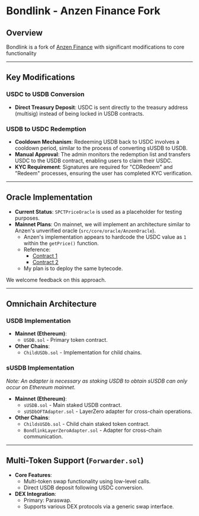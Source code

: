 # Bondlink - Anzen Finance Fork

## Overview
Bondlink is a fork of [Anzen Finance](https://docs.anzen.finance/) with significant modifications to core functionality

---

## Key Modifications

### USDC to USDB Conversion
- **Direct Treasury Deposit**: USDC is sent directly to the treasury address (multisig) instead of being locked in USDB contracts.

### USDB to USDC Redemption
- **Cooldown Mechanism**: Redeeming USDB back to USDC involves a cooldown period, similar to the process of converting sUSDB to USDB.
- **Manual Approval**: The admin monitors the redemption list and transfers USDC to the USDB contract, enabling users to claim their USDC.
- **KYC Requirement**: Signatures are required for "CDRedeem" and "Redeem" processes, ensuring the user has completed KYC verification.

---

## Oracle Implementation
- **Current Status**: `SPCTPriceOracle` is used as a placeholder for testing purposes.
- **Mainnet Plans**: On mainnet, we will implement an architecture similar to Anzen's unverified oracle (`src/core/oracle/AnzenOracle`).
  - Anzen's implementation appears to hardcode the USDC value as `1` within the `getPrice()` function.
  - Reference:
    - [Contract 1](https://etherscan.io/address/0xA469B7Ee9ee773642b3e93E842e5D9b5BaA10067#readContract)
    - [Contract 2](https://etherscan.io/address/0x900FFF3Bbf47dED50Fd4940D055E1324F38B0d4f)
  - My plan is to deploy the same bytecode.

We welcome feedback on this approach.

---

## Omnichain Architecture

### USDB Implementation
- **Mainnet (Ethereum)**: 
  - `USDB.sol` - Primary token contract.
- **Other Chains**: 
  - `ChildUSDb.sol` - Implementation for child chains.

### sUSDB Implementation
*Note: An adapter is necessary as staking USDB to obtain sUSDB can only occur on Ethereum mainnet.*
- **Mainnet (Ethereum)**:
  - `sUSDB.sol` - Main staked USDB contract.
  - `sUSDbOFTAdapter.sol` - LayerZero adapter for cross-chain operations.
- **Other Chains**:
  - `ChildsUSDb.sol` - Child chain staked token contract.
  - `BondlinkLayerZeroAdapter.sol` - Adapter for cross-chain communication.

---

## Multi-Token Support (`Forwarder.sol`)
- **Core Features**:
  - Multi-token swap functionality using low-level calls.
  - Direct USDB deposit following USDC conversion.
- **DEX Integration**:
  - Primary: Paraswap.
  - Supports various DEX protocols via a generic swap interface.
